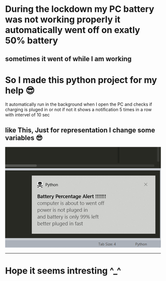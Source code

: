 # During the lockdown my PC battery was not working properly it automatically went off on exatly 50% battery
## sometimes it went of while I am working  

# So I made this python project for my help 😎

It automatically run in the background when I open the PC and checks if charging is pluged in or not 
if not it shows a notification 5 times in a row with intervel of 10 sec 
## like This, Just for representation I change some variables 😎
<img src='https://github.com/rishabhjainfinal/some_random_projects/blob/main/desktop_notification/example.png'>

------------
# Hope it seems intresting ^_^
